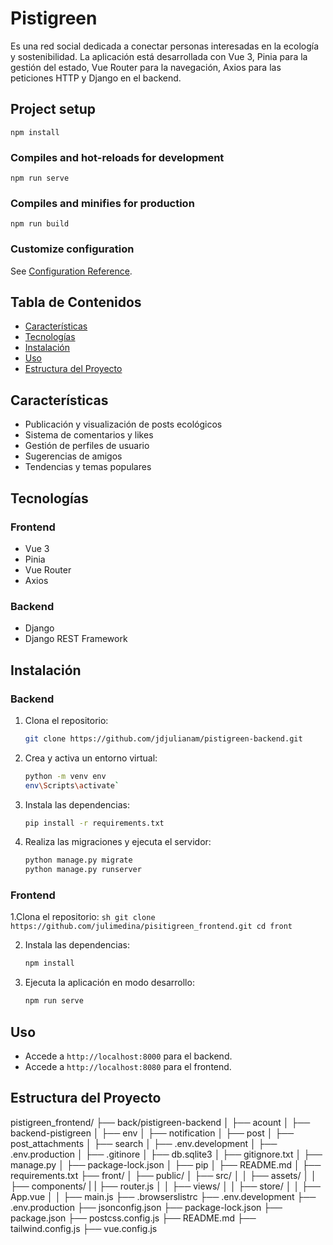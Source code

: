 # Pistigreen

Es una red social dedicada a conectar personas interesadas en la ecología y sostenibilidad. La aplicación está desarrollada con Vue 3, Pinia para la gestión del estado, Vue Router para la navegación, Axios para las peticiones HTTP y Django en el backend.

## Project setup
```
npm install
```

### Compiles and hot-reloads for development
```
npm run serve
```

### Compiles and minifies for production
```
npm run build
```

### Customize configuration
See [Configuration Reference](https://cli.vuejs.org/config/).




## Tabla de Contenidos
- [Características](#características)
- [Tecnologías](#tecnologías)
- [Instalación](#instalación)
- [Uso](#uso)
- [Estructura del Proyecto](#estructura-del-proyecto)


## Características
- Publicación y visualización de posts ecológicos
- Sistema de comentarios y likes
- Gestión de perfiles de usuario
- Sugerencias de amigos
- Tendencias y temas populares

## Tecnologías
### Frontend
- Vue 3
- Pinia
- Vue Router
- Axios

### Backend
- Django
- Django REST Framework

## Instalación
### Backend
1. Clona el repositorio:
    ```sh
    git clone https://github.com/jdjulianam/pistigreen-backend.git
    
    ```

2. Crea y activa un entorno virtual:
    ```sh
    python -m venv env
   env\Scripts\activate`
    ```

3. Instala las dependencias:
    ```sh
    pip install -r requirements.txt
    ```

4. Realiza las migraciones y ejecuta el servidor:
    ```sh
    python manage.py migrate
    python manage.py runserver
    ```

### Frontend
1.Clona el repositorio:
     ```sh
    git clone https://github.com/julimedina/pisitigreen_frontend.git
    cd front
    ```

2. Instala las dependencias:
    ```sh
    npm install
    ```

3. Ejecuta la aplicación en modo desarrollo:
    ```sh
    npm run serve
    ```

## Uso
- Accede a `http://localhost:8000` para el backend.
- Accede a `http://localhost:8080` para el frontend.

## Estructura del Proyecto

pistigreen_frontend/
├── back/pistigreen-backend
│ ├── acount
│ ├── backend-pistigreen
│ ├── env
│ ├── notification
│ ├── post
│ ├── post_attachments
│ ├── search
│ ├── .env.development
│ ├── .env.production
│ ├── .gitinore
│ ├── db.sqlite3
│ ├── gitignore.txt
│ ├── manage.py
│ ├── package-lock.json
│ ├── pip
│ ├── README.md
│ ├── requirements.txt
├── front/
│ ├── public/
│ ├── src/
│ │ ├── assets/
│ │ ├── components/
| | ├── router.js
│ │ ├── views/
│ │ ├── store/
│ │ ├── App.vue
│ │ ├── main.js
├── .browserslistrc
├── .env.development
├── .env.production
├── jsonconfig.json
├── package-lock.json
├── package.json
├── postcss.config.js
├── README.md
├── tailwind.config.js
├── vue.config.js




